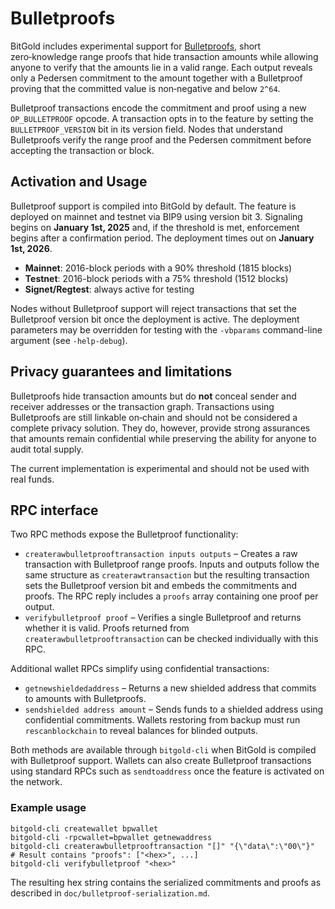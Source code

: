 # Bulletproofs

BitGold includes experimental support for [Bulletproofs](https://eprint.iacr.org/2017/1066),
short zero‑knowledge range proofs that hide transaction amounts while
allowing anyone to verify that the amounts lie in a valid range.  Each
output reveals only a Pedersen commitment to the amount together with a
Bulletproof proving that the committed value is non‑negative and below
`2^64`.

Bulletproof transactions encode the commitment and proof using a new
`OP_BULLETPROOF` opcode.  A transaction opts in to the feature by setting
the `BULLETPROOF_VERSION` bit in its version field.  Nodes that understand
Bulletproofs verify the range proof and the Pedersen commitment before
accepting the transaction or block.

## Activation and Usage

Bulletproof support is compiled into BitGold by default.  The feature is
deployed on mainnet and testnet via BIP9 using version bit 3.  Signaling
begins on **January 1st, 2025** and, if the threshold is met, enforcement
begins after a confirmation period.  The deployment times out on
**January 1st, 2026**.

- **Mainnet**: 2016-block periods with a 90% threshold (1815 blocks)
- **Testnet**: 2016-block periods with a 75% threshold (1512 blocks)
- **Signet/Regtest**: always active for testing

Nodes without Bulletproof support will reject transactions that set the
Bulletproof version bit once the deployment is active.  The deployment
parameters may be overridden for testing with the `-vbparams`
command-line argument (see `-help-debug`).

## Privacy guarantees and limitations

Bulletproofs hide transaction amounts but do **not** conceal sender and
receiver addresses or the transaction graph. Transactions using
Bulletproofs are still linkable on‑chain and should not be considered a
complete privacy solution.  They do, however, provide strong assurances
that amounts remain confidential while preserving the ability for anyone
to audit total supply.

The current implementation is experimental and should not be used with
real funds.

## RPC interface

Two RPC methods expose the Bulletproof functionality:

* `createrawbulletprooftransaction inputs outputs`
  – Creates a raw transaction with Bulletproof range proofs. Inputs and
    outputs follow the same structure as `createrawtransaction` but the
    resulting transaction sets the Bulletproof version bit and embeds the
    commitments and proofs. The RPC reply includes a `proofs` array
    containing one proof per output.
* `verifybulletproof proof`
  – Verifies a single Bulletproof and returns whether it is valid. Proofs
    returned from `createrawbulletprooftransaction` can be checked
    individually with this RPC.

Additional wallet RPCs simplify using confidential transactions:

* `getnewshieldedaddress`
  – Returns a new shielded address that commits to amounts with Bulletproofs.
* `sendshielded address amount`
  – Sends funds to a shielded address using confidential commitments.
  Wallets restoring from backup must run `rescanblockchain` to reveal
  balances for blinded outputs.

Both methods are available through `bitgold-cli` when BitGold is
compiled with Bulletproof support.  Wallets can also create Bulletproof
transactions using standard RPCs such as `sendtoaddress` once the feature
is activated on the network.

### Example usage

```
bitgold-cli createwallet bpwallet
bitgold-cli -rpcwallet=bpwallet getnewaddress
bitgold-cli createrawbulletprooftransaction "[]" "{\"data\":\"00\"}"
# Result contains "proofs": ["<hex>", ...]
bitgold-cli verifybulletproof "<hex>"
```

The resulting hex string contains the serialized commitments and proofs as
described in `doc/bulletproof-serialization.md`.

